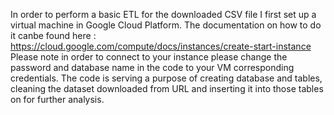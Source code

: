 In order to perform a basic ETL for the downloaded CSV file I first set up a virtual machine in Google Cloud Platform. 
The documentation on how to do it canbe found here : https://cloud.google.com/compute/docs/instances/create-start-instance
Please note in order to connect to your instance please change the password and database name in the code to your VM corresponding credentials. 
The code is serving a purpose of creating database and tables, cleaning the dataset downloaded from URL and inserting it into those tables on for further analysis. 
